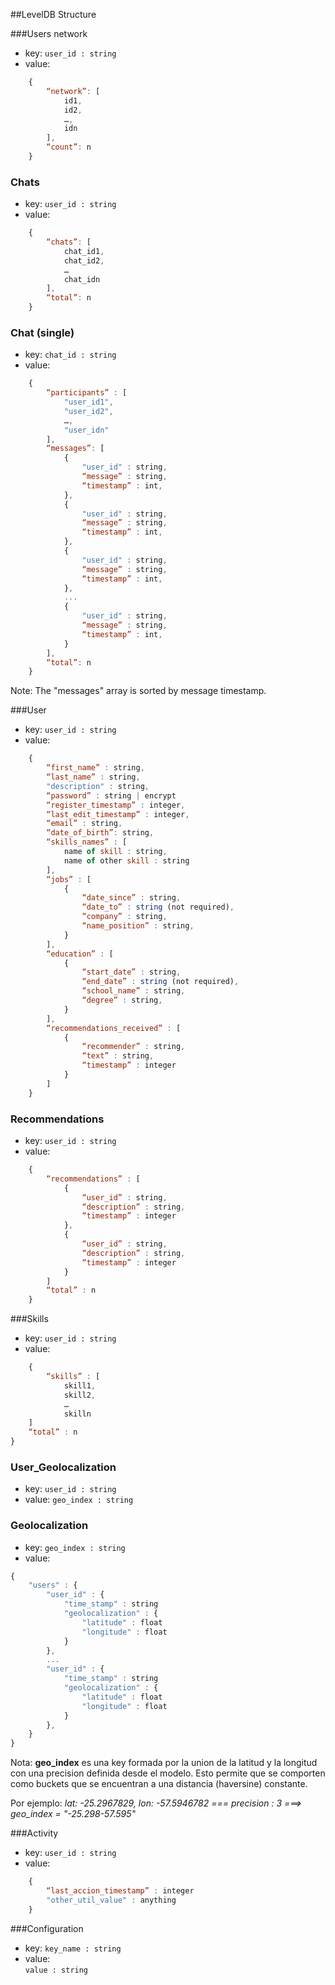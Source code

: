 ##LevelDB Structure


###Users network
- key: 
	`user_id : string`
- value:
```javascript
	{
		“network”: [ 
			id1,
			id2,
			…,
			idn
		],
		“count”: n
	}
```

### Chats
- key: 
	`user_id : string`
- value:
```javascript
	{
		“chats”: [
			chat_id1,
			chat_id2,
			…
			chat_idn
		],
		“total”: n
	}
```


### Chat (single)
- key: 
	`chat_id : string`
- value:
```javascript
	{	
		“participants” : [
			"user_id1",
			"user_id2",
			…,
			"user_idn"
		],
		“messages”: [
			{
				"user_id" : string,
				“message” : string,
				“timestamp” : int,	
			},
			{
				"user_id" : string,
				“message” : string,
				“timestamp” : int,
			},
			{
				"user_id" : string,
				“message” : string,
				“timestamp” : int,	
			},
			...
			{
				"user_id" : string,
				“message” : string,
				“timestamp” : int,
			}
		],
		“total”: n
	}
```
Note: The "messages" array is sorted by message timestamp.



###User

- key:
	`user_id : string`
- value:
```javascript
	{	
		“first_name” : string,
		“last_name” : string,
		"description" : string,
		“password” : string | encrypt
		“register_timestamp” : integer,
		“last_edit_timestamp” : integer,
		“email” : string,
		“date_of_birth”: string,
		“skills_names” : [
			name of skill : string,
			name of other skill : string
		],
		“jobs” : [
			{
				“date_since” : string,
				“date_to” : string (not required),
				“company” : string,
				“name_position” : string,
			}
		],
		“education” : [
			{
				“start_date” : string,
				“end_date” : string (not required),
				“school_name” : string,
				“degree” : string,
			}
		],
		“recommendations_received” : [
			{
				“recommender” : string,
				“text” : string,
				“timestamp” : integer 
			}
		]
	}
```

### Recommendations

- key: 
	`user_id : string`
- value:
```javascript
	{	
		“recommendations” : [
			{ 
				“user_id” : string,
				“description” : string,
				“timestamp” : integer 
			},
			{ 
				“user_id” : string,
				“description” : string,
				“timestamp” : integer 
			}
		]
		“total” : n
	}
```




###Skills
- key:
	`user_id : string`
- value:
```javascript
	{	
		“skills” : [
			skill1,
			skill2,
			…
			skilln
	]
	“total” : n
}
```

### User_Geolocalization
- key:
	`user_id : string`
- value:
	`geo_index : string`

### Geolocalization
- key:
	`geo_index : string`
- value:
```javascript
{
	"users" : {
		"user_id" : {
			"time_stamp" : string
			"geolocalization" : {
				"latitude" : float
				"longitude" : float
			}
		},
		...
		"user_id" : {
			"time_stamp" : string
			"geolocalization" : {
				"latitude" : float
				"longitude" : float
			}
		},
	}
}
```

</b>Nota: **geo_index** es una key formada por la union de la latitud y la longitud con una precision definida desde el modelo. 
Esto permite que se comporten como buckets que se encuentran a una distancia (haversine) constante.

Por ejemplo:
*lat: -25.2967829, lon: -57.5946782 === precision : 3 ===> geo_index = "-25.298-57.595"*


###Activity
- key: 
	`user_id : string`
- value:
```javascript
	{	
		“last_accion_timestamp” : integer
		"other_util_value" : anything
	}
```




###Configuration
- key:
	`key_name : string`
- value: 	
	`value : string`


